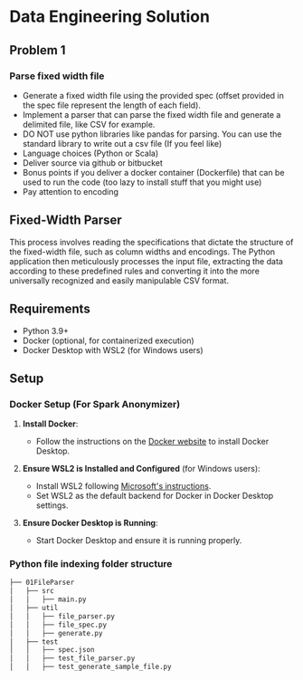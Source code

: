 # Data Engineering Solution

## Problem 1

### Parse fixed width file

- Generate a fixed width file using the provided spec (offset provided in the spec file represent the length of each field).
- Implement a parser that can parse the fixed width file and generate a delimited file, like CSV for example.
- DO NOT use python libraries like pandas for parsing. You can use the standard library to write out a csv file (If you feel like)
- Language choices (Python or Scala)
- Deliver source via github or bitbucket
- Bonus points if you deliver a docker container (Dockerfile) that can be used to run the code (too lazy to install stuff that you might use)
- Pay attention to encoding

## Fixed-Width Parser

This process involves reading the specifications that dictate the structure of the fixed-width file, such as column widths and encodings. The Python application then meticulously processes the input file, extracting the data according to these predefined rules and converting it into the more universally recognized and easily manipulable CSV format.

## Requirements

- Python 3.9+
- Docker (optional, for containerized execution)
- Docker Desktop with WSL2 (for Windows users)

## Setup

### Docker Setup (For Spark Anonymizer)

1. **Install Docker**:
   - Follow the instructions on the [Docker website](https://www.docker.com/products/docker-desktop) to install Docker Desktop.

2. **Ensure WSL2 is Installed and Configured** (for Windows users):
   - Install WSL2 following [Microsoft's instructions](https://docs.microsoft.com/en-us/windows/wsl/install).
   - Set WSL2 as the default backend for Docker in Docker Desktop settings.

3. **Ensure Docker Desktop is Running**:
   - Start Docker Desktop and ensure it is running properly.


### Python file indexing folder structure

```bash
├── 01FileParser
│   ├── src
│   │   ├── main.py
│   ├── util
│   │   ├── file_parser.py
│   │   ├── file_spec.py
│   │   ├── generate.py
│   ├── test
│   │   ├── spec.json
│   │   ├── test_file_parser.py
│   │   ├── test_generate_sample_file.py